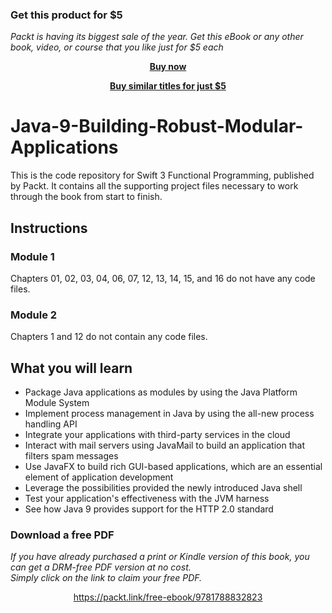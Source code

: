 
### Get this product for $5

<i>Packt is having its biggest sale of the year. Get this eBook or any other book, video, or course that you like just for $5 each</i>


<b><p align='center'>[Buy now](https://packt.link/9781788832823)</p></b>


<b><p align='center'>[Buy similar titles for just $5](https://subscription.packtpub.com/search)</p></b>


# Java-9-Building-Robust-Modular-Applications
This is the code repository for Swift 3 Functional Programming, published by Packt. It contains all the supporting project files necessary to work through the book from start to finish.
## Instructions
### Module 1
Chapters 01, 02, 03, 04, 06, 07, 12, 13, 14, 15, and 16 do not have any code files.
### Module 2
Chapters 1 and 12 do not contain any code files.
## What you will learn
* Package Java applications as modules by using the Java Platform Module System
* Implement process management in Java by using the all-new process handling API
* Integrate your applications with third-party services in the cloud
* Interact with mail servers using JavaMail to build an application that filters spam messages
* Use JavaFX to build rich GUI-based applications, which are an essential element of application development
* Leverage the possibilities provided the newly introduced Java shell
* Test your application's effectiveness with the JVM harness
* See how Java 9 provides support for the HTTP 2.0 standard
### Download a free PDF

 <i>If you have already purchased a print or Kindle version of this book, you can get a DRM-free PDF version at no cost.<br>Simply click on the link to claim your free PDF.</i>
<p align="center"> <a href="https://packt.link/free-ebook/9781788832823">https://packt.link/free-ebook/9781788832823 </a> </p>
